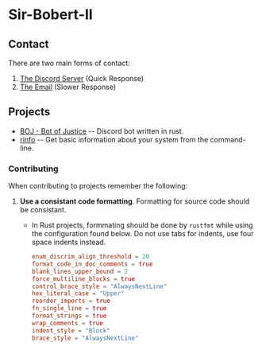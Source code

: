 # Sir-Bobert-II

<!--Please donate on LiberaPay to support the open-source products seen below.  
![Please Dontate on libera pay](https://img.shields.io/liberapay/receives/Sir-Bobert-II.svg?logo=liberapay)-->

## Contact

There are two main forms of contact:

1. [The Discord Server](discord.gg/m2v3MnrTKJ) (Quick Response)
2. [The Email](mailto:decator.c@proton.me) (Slower Response)

## Projects

- [BOJ - Bot of Justice](https://github.com/Sir-Bobert-II/BOR) -- Discord bot written in rust.
- [rinfo](https://github.com/Sir-Bobert-II/rinfo) -- Get basic information about your system from the command-line.

### Contributing

When contributing to projects remember the following:

1. **Use a consistant code formatting**. Formatting for source code should be consistant.
    - In Rust projects, formmating should be done by `rustfmt` while using the configuration found below.
      Do not use tabs for indents, use four space indents instead.

      ```toml
      enum_discrim_align_threshold = 20
      format_code_in_doc_comments = true
      blank_lines_upper_bound = 2 
      force_multiline_blocks = true
      control_brace_style = "AlwaysNextLine"
      hex_literal_case = "Upper"
      reorder_imports = true
      fn_single_line = true
      format_strings = true
      wrap_comments = true
      indent_style = "Block"
      brace_style = "AlwaysNextLine"
      ```
